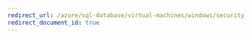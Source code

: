 ```yaml
---
redirect_url: /azure/sql-database/virtual-machines/windows/security
redirect_document_id: true
---
```

